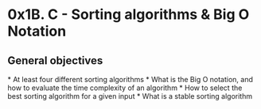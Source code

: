# 0x1B. C - Sorting algorithms & Big O Notation

<p><h2> General objectives</h2></p>
* At least four different sorting algorithms
* What is the Big O notation, and how to evaluate the time complexity of an algorithm
* How to select the best sorting algorithm for a given input
* What is a stable sorting algorithm
